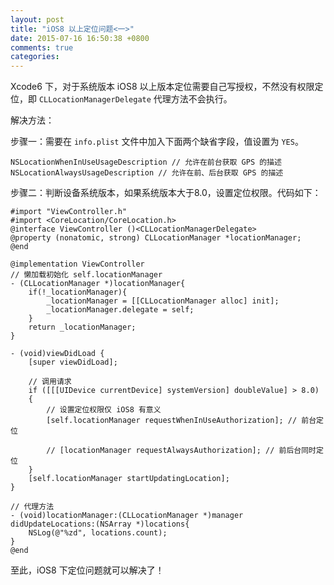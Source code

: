 ```yaml
---
layout: post
title: "iOS8 以上定位问题<一>"
date: 2015-07-16 16:50:38 +0800
comments: true
categories: 
---
```


Xcode6 下，对于系统版本 iOS8 以上版本定位需要自己写授权，不然没有权限定位，即 `CLLocationManagerDelegate` 代理方法不会执行。 

解决方法：

步骤一：需要在 `info.plist` 文件中加入下面两个缺省字段，值设置为 `YES`。

```objc
NSLocationWhenInUseUsageDescription // 允许在前台获取 GPS 的描述
NSLocationAlwaysUsageDescription // 允许在前、后台获取 GPS 的描述 
```

步骤二：判断设备系统版本，如果系统版本大于8.0，设置定位权限。代码如下：

```objc
#import "ViewController.h"
#import <CoreLocation/CoreLocation.h>
@interface ViewController ()<CLLocationManagerDelegate>
@property (nonatomic, strong) CLLocationManager *locationManager;
@end
 
@implementation ViewController
// 懒加载初始化 self.locationManager
- (CLLocationManager *)locationManager{
    if(!_locationManager){
        _locationManager = [[CLLocationManager alloc] init];
        _locationManager.delegate = self;
    }
    return _locationManager;
}
 
- (void)viewDidLoad {
    [super viewDidLoad];
    
    // 调用请求
    if ([[[UIDevice currentDevice] systemVersion] doubleValue] > 8.0)
    {
        // 设置定位权限仅 iOS8 有意义
        [self.locationManager requestWhenInUseAuthorization]; // 前台定位
         
        // [locationManager requestAlwaysAuthorization]; // 前后台同时定位
    }
    [self.locationManager startUpdatingLocation];
}
 
// 代理方法
- (void)locationManager:(CLLocationManager *)manager didUpdateLocations:(NSArray *)locations{
    NSLog(@"%zd", locations.count);
}
@end
```

至此，iOS8 下定位问题就可以解决了！


